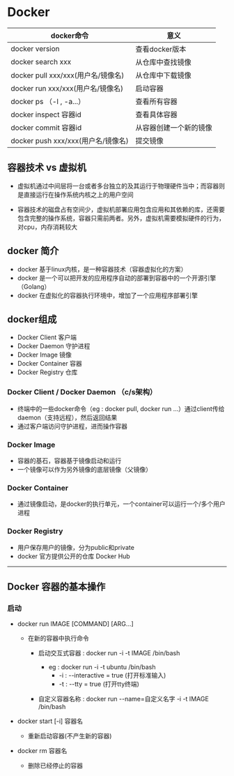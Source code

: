 # Docker


| docker命令 | 意义 | 
| ----- | ---- |
| docker version                    |        查看docker版本  |
| docker search xxx                 |        从仓库中查找镜像  |
| docker pull xxx/xxx(用户名/镜像名)  |     从仓库中下载镜像  |
| docker run xxx/xxx(用户名/镜像名)   |    启动容器  |
| docker ps （-l , -a...）             |       查看所有容器  |
| docker inspect 容器id              |       查看具体容器  |
| docker commit  容器id              |       从容器创建一个新的镜像  |
| docker push xxx/xxx(用户名/镜像名)  |     提交镜像  |


## 容器技术 vs 虚拟机
- 虚拟机通过中间层将一台或者多台独立的及其运行于物理硬件当中；而容器则是直接运行在操作系统内核之上的用户空间 

- 容器技术的磁盘占有空间少，虚拟机部署应用包含应用和其依赖的库，还需要包含完整的操作系统，容器只需前两者。另外，虚拟机需要模拟硬件的行为，对cpu，内存消耗较大

## docker 简介

- docker 基于linux内核，是一种容器技术（容器虚拟化的方案）
- docker 是一个可以把开发的应用程序自动的部署到容器中的一个开源引擎（Golang）
- docker 在虚拟化的容器执行环境中，增加了一个应用程序部署引擎

## docker组成
- Docker Client  客户端
- Docker Daemon 守护进程
- Docker Image  镜像
- Docker Container 容器
- Docker Registry 仓库

### Docker Client / Docker Daemon （c/s架构）
- 终端中的一些docker命令（eg : docker pull, docker run ...）通过client传给daemon（支持远程），然后返回结果
- 通过客户端访问守护进程，进而操作容器

### Docker Image 
- 容器的基石，容器基于镜像启动和运行
- 一个镜像可以作为另外镜像的底层镜像（父镜像）

### Docker Container 
- 通过镜像启动，是docker的执行单元，一个container可以运行一个/多个用户进程

### Docker Registry 
- 用户保存用户的镜像，分为public和private
- docker 官方提供公开的仓库 Docker Hub 

---------------------------------------------------------------

## Docker 容器的基本操作

### 启动
- docker run IMAGE [COMMAND] [ARG...] 
    - 在新的容器中执行命令
        - 启动交互式容器 : docker run -i -t IMAGE /bin/bash
            - eg : docker run -i -t ubuntu /bin/bash
                - -i : --interactive = true (打开标准输入)
                - -t : --tty = true (打开tty终端)

        - 自定义容器名称 : docker run --name=自定义名字 -i -t IMAGE /bin/bash

- docker start [-i] 容器名
    - 重新启动容器(不产生新的容器)

- docker rm 容器名
    - 删除已经停止的容器
